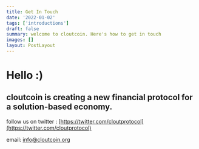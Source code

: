 ```yaml
---
title: Get In Touch
date: '2022-01-02'
tags: ['introductions']
draft: false
summary: welcome to cloutcoin. Here's how to get in touch
images: []
layout: PostLayout
---
```


# Hello :)

## cloutcoin is creating a new financial protocol for a solution-based economy.

follow us on twitter : [https://twitter.com/cloutprotocol](https://twitter.com/cloutprotocol)

email: [info@cloutcoin.org](mailto:info@cloutcoin.org)
